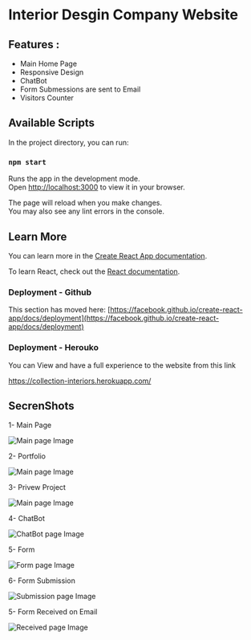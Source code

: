 # Interior Desgin Company Website

## Features :
- Main Home Page
- Responsive Design 
- ChatBot
- Form Submessions are sent to Email
- Visitors Counter

## Available Scripts

In the project directory, you can run:

### `npm start`

Runs the app in the development mode.\
Open [http://localhost:3000](http://localhost:3000) to view it in your browser.

The page will reload when you make changes.\
You may also see any lint errors in the console.

## Learn More

You can learn more in the [Create React App documentation](https://facebook.github.io/create-react-app/docs/getting-started).

To learn React, check out the [React documentation](https://reactjs.org/).


### Deployment - Github

This section has moved here: [https://facebook.github.io/create-react-app/docs/deployment](https://facebook.github.io/create-react-app/docs/deployment)

### Deployment - Herouko
You can View and have a full experience to the website from this link

https://collection-interiors.herokuapp.com/

## SecrenShots

1- Main Page 

![Main page Image](https://github.com/hanimohsen31/Personal-WebSite/blob/main/src/static/readme/s1.jpg)


2- Portfolio

![Main page Image](https://github.com/hanimohsen31/Personal-WebSite/blob/main/src/static/readme/s6.jpg)


3- Privew Project

![Main page Image](https://github.com/hanimohsen31/Personal-WebSite/blob/main/src/static/readme/s9.jpg)


4- ChatBot 

![ChatBot page Image](https://github.com/hanimohsen31/Personal-WebSite/blob/main/src/static/readme/s2.jpg)


5- Form 

![Form page Image](https://github.com/hanimohsen31/Personal-WebSite/blob/main/src/static/readme/s3.jpg)


6- Form Submission 

![Submission page Image](https://github.com/hanimohsen31/Personal-WebSite/blob/main/src/static/readme/s4.jpg)


5- Form Received on Email

![Received page Image](https://github.com/hanimohsen31/Personal-WebSite/blob/main/src/static/readme/s5.jpg)

